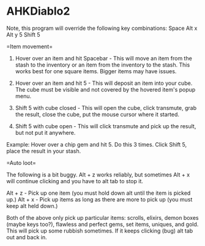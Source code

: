 AHKDiablo2
==========

Note, this program will override the following key combinations:
Space
Alt x
Alt y
5
Shift 5

=Item movement=

1. Hover over an item and hit Spacebar - This will move an item from the stash to the inventory or an item from the inventory to the stash. This works best for one square items. Bigger items may have issues.

2. Hover over an item and hit 5 - This will deposit an item into your cube. The cube must be visible and not covered by the hovered item's popup menu.
3. Shift 5 with cube closed - This will open the cube, click transmute, grab the result, close the cube, put the mouse cursor where it started.
4. Shift 5 with cube open - This will click transmute and pick up the result, but not put it anywhere.

Example:
Hover over a chip gem and hit 5. Do this 3 times. Click Shift 5, place the result in your stash.

=Auto loot=

The following is a bit buggy. Alt + z works reliably, but sometimes Alt + x will continue clicking and you have to alt tab to stop it.

Alt + z - Pick up one item (you must hold down alt until the item is picked up.)
Alt + x - Pick up items as long as there are more to pick up (you must keep alt held down.)

Both of the above only pick up particular items: scrolls, elixirs, demon boxes (maybe keys too?), flawless and perfect gems, set items, uniques, and gold. This will pick up some rubbish sometimes. 
If it keeps clicking (bug) alt tab out and back in.



